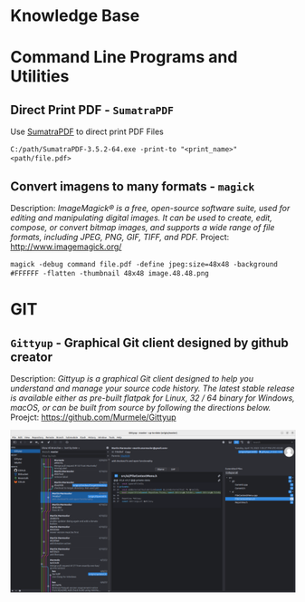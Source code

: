 # Knowledge Base

# Command Line Programs and Utilities

## Direct Print PDF - `SumatraPDF`

Use [SumatraPDF](https://github.com/sumatrapdfreader/sumatrapdf) to direct print PDF Files

```shell
C:/path/SumatraPDF-3.5.2-64.exe -print-to "<print_name>" <path/file.pdf>
```

## Convert imagens to many formats - `magick`

Description: *ImageMagick® is a free, open-source software suite, used for editing and manipulating digital images. It can be used to create, edit, compose, or convert bitmap images, and supports a wide range of file formats, including JPEG, PNG, GIF, TIFF, and PDF.*
Project: http://www.imagemagick.org/

```shell
magick -debug command file.pdf -define jpeg:size=48x48 -background #FFFFFF -flatten -thumbnail 48x48 image.48.48.png
```

# GIT

##  `Gittyup` - Graphical Git client designed by github creator

Description: *Gittyup is a graphical Git client designed to help you understand and manage your source code history. The latest stable release is available either as pre-built flatpak for Linux, 32 / 64 binary for Windows, macOS, or can be built from source by following the directions below.*
Proejct: https://github.com/Murmele/Gittyup

![alt text](https://raw.githubusercontent.com/Murmele/Gittyup/master/rsrc/screenshots/main_dark_orig.png?raw=true)

